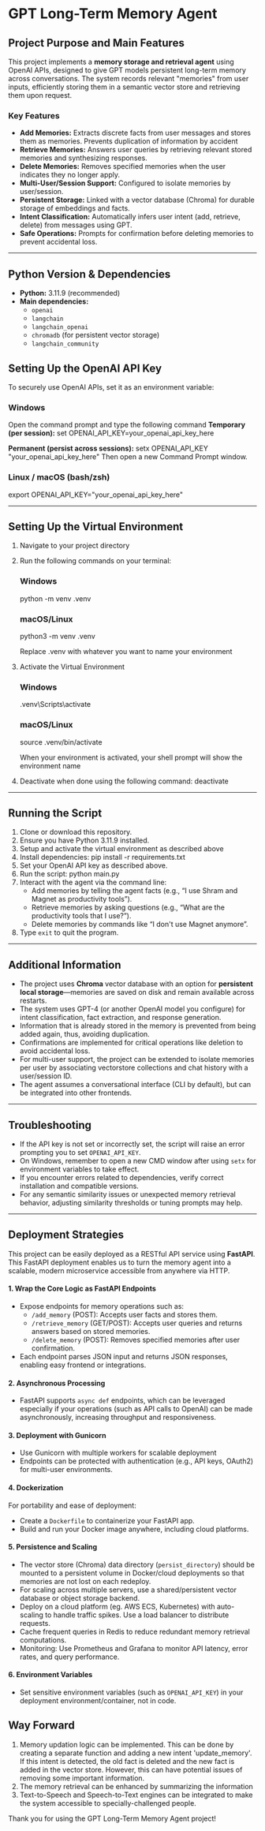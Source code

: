 # GPT Long-Term Memory Agent

## Project Purpose and Main Features

This project implements a **memory storage and retrieval agent** using OpenAI APIs, designed to give GPT models persistent long-term memory across conversations. The system records relevant "memories" from user inputs, efficiently storing them in a semantic vector store and retrieving them upon request.

### Key Features
- **Add Memories:** Extracts discrete facts from user messages and stores them as memories. Prevents duplication of information by accident
- **Retrieve Memories:** Answers user queries by retrieving relevant stored memories and synthesizing responses.
- **Delete Memories:** Removes specified memories when the user indicates they no longer apply. 
- **Multi-User/Session Support:** Configured to isolate memories by user/session.
- **Persistent Storage:** Linked with a vector database (Chroma) for durable storage of embeddings and facts.
- **Intent Classification:** Automatically infers user intent (add, retrieve, delete) from messages using GPT.
- **Safe Operations:** Prompts for confirmation before deleting memories to prevent accidental loss.

---

## Python Version & Dependencies

- **Python:** 3.11.9 (recommended)
- **Main dependencies:**
  - `openai`
  - `langchain`
  - `langchain_openai`
  - `chromadb` (for persistent vector storage)
  - `langchain_community`

## Setting Up the OpenAI API Key

To securely use OpenAI APIs, set it as an environment variable:

### Windows

Open the command prompt and type the following command
**Temporary (per session):**
set OPENAI_API_KEY=your_openai_api_key_here

**Permanent (persist across sessions):**
setx OPENAI_API_KEY "your_openai_api_key_here"
Then open a new Command Prompt window.

### Linux / macOS (bash/zsh)
export OPENAI_API_KEY="your_openai_api_key_here"

---

## Setting Up the Virtual Environment

1. Navigate to your project directory
2. Run the following commands on your terminal:
    ### Windows
    python -m venv .venv

    ### macOS/Linux
    python3 -m venv .venv

    Replace .venv with whatever you want to name your environment

3. Activate the Virtual Environment
    ### Windows
    .venv\Scripts\activate

    ### macOS/Linux
    source .venv/bin/activate

    When your environment is activated, your shell prompt will show the environment name

4. Deactivate when done using the following command:
    deactivate

---

## Running the Script

1. Clone or download this repository.
2. Ensure you have Python 3.11.9 installed.
3. Setup and activate the virtual environment as described above
3. Install dependencies:
    pip install -r requirements.txt
4. Set your OpenAI API key as described above.
5. Run the script:
    python main.py
6. Interact with the agent via the command line:
    - Add memories by telling the agent facts (e.g., “I use Shram and Magnet as productivity tools”).
    - Retrieve memories by asking questions (e.g., “What are the productivity tools that I use?”).
    - Delete memories by commands like “I don't use Magnet anymore”.
7. Type `exit` to quit the program.

---

## Additional Information

- The project uses **Chroma** vector database with an option for **persistent local storage**—memories are saved on disk and remain available across restarts.
- The system uses GPT-4 (or another OpenAI model you configure) for intent classification, fact extraction, and response generation.
- Information that is already stored in the memory is prevented from being added again, thus, avoiding duplication.
- Confirmations are implemented for critical operations like deletion to avoid accidental loss.
- For multi-user support, the project can be extended to isolate memories per user by associating vectorstore collections and chat history with a user/session ID.
- The agent assumes a conversational interface (CLI by default), but can be integrated into other frontends.

---

## Troubleshooting

- If the API key is not set or incorrectly set, the script will raise an error prompting you to set `OPENAI_API_KEY`.
- On Windows, remember to open a new CMD window after using `setx` for environment variables to take effect.
- If you encounter errors related to dependencies, verify correct installation and compatible versions.
- For any semantic similarity issues or unexpected memory retrieval behavior, adjusting similarity thresholds or tuning prompts may help.

---

## Deployment Strategies

This project can be easily deployed as a RESTful API service using **FastAPI**. This FastAPI deployment enables us to turn the memory agent into a scalable, modern microservice accessible from anywhere via HTTP.

#### 1. **Wrap the Core Logic as FastAPI Endpoints**

- Expose endpoints for memory operations such as:
  - `/add_memory` (POST): Accepts user facts and stores them.
  - `/retrieve_memory` (GET/POST): Accepts user queries and returns answers based on stored memories.
  - `/delete_memory` (POST): Removes specified memories after user confirmation.
- Each endpoint parses JSON input and returns JSON responses, enabling easy frontend or integrations.

#### 2. **Asynchronous Processing**

- FastAPI supports `async def` endpoints, which can be leveraged especially if your operations (such as API calls to OpenAI) can be made asynchronously, increasing throughput and responsiveness.

#### 3. **Deployment with Gunicorn**

- Use Gunicorn with multiple workers for scalable deployment
- Endpoints can be protected with authentication (e.g., API keys, OAuth2) for multi-user environments.

#### 4. **Dockerization**

For portability and ease of deployment:
- Create a `Dockerfile` to containerize your FastAPI app.
- Build and run your Docker image anywhere, including cloud platforms.

#### 5. **Persistence and Scaling**

- The vector store (Chroma) data directory (`persist_directory`) should be mounted to a persistent volume in Docker/cloud deployments so that memories are not lost on each redeploy.
- For scaling across multiple servers, use a shared/persistent vector database or object storage backend.
- Deploy on a cloud platform (eg. AWS ECS, Kubernetes) with auto-scaling to handle traffic spikes. Use a load balancer to distribute requests.
- Cache frequent queries in Redis to reduce redundant memory retrieval computations.
- Monitoring: Use Prometheus and Grafana to monitor API latency, error rates, and query performance.

#### 6. **Environment Variables**

- Set sensitive environment variables (such as `OPENAI_API_KEY`) in your deployment environment/container, not in code.

## Way Forward
1. Memory updation logic can be implemented. This can be done by creating a separate function and adding a new intent 'update_memory'. If this intent is detected, the old fact is deleted and the new fact is added in the vector store. However, this can have potential issues of removing some important information.
2. The memory retrieval can be enhanced by summarizing the information
3. Text-to-Speech and Speech-to-Text engines can be integrated to make the system accessible to specially-challenged people.


Thank you for using the GPT Long-Term Memory Agent project!
